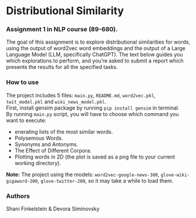 # Distributional Similarity

### Assignment 1 in NLP course (89-680).   
The goal of this assignment is to explore distributional similarities for words, using the output of
word2vec word embeddings and the output of a Large Language Model (LLM, specifically
ChatGPT). The text below guides you which explorations to perform, and you’re asked to submit
a report which presents the results for all the specified tasks.   

### How to use
The project includes 5 files: `main.py`, `README.md`, `word2vec.pkl`, `twit_model.pkl` and `wiki_news_model.pkl`.   
First, install gensim package by running `pip install gensim` in terminal.   
By running `main.py` script, you will have to choose which command you want to execute: 
- enerating lists of the most similar words.
- Polysemous Words.
- Synonyms and Antonyms.
- The Effect of Different Corpora.
- Plotting words in 2D (the plot is saved as a png file to your current working directory).

**Note:** The project using the models: `word2vec-google-news-300`, `glove-wiki-gigaword-200`, `glove-twitter-200`, so it may take a while to load them.   

### Authors
Shani Finkelstein & Devora Siminovsky